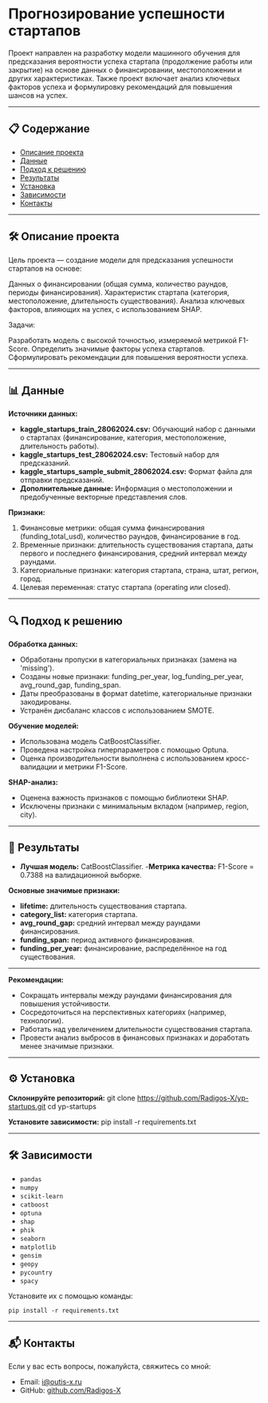 # Прогнозирование успешности стартапов

Проект направлен на разработку модели машинного обучения для предсказания вероятности успеха стартапа (продолжение работы или закрытие) на основе данных о финансировании, местоположении и других характеристиках. Также проект включает анализ ключевых факторов успеха и формулировку рекомендаций для повышения шансов на успех.

---

## 📋 Содержание

- [Описание проекта](#описание-проекта)
- [Данные](#данные)
- [Подход к решению](#подход-к-решению)
- [Результаты](#результаты)
- [Установка](#установка)
- [Зависимости](#зависимости)
- [Контакты](#контакты)

---

## 🛠️ Описание проекта

Цель проекта — создание модели для предсказания успешности стартапов на основе:

Данных о финансировании (общая сумма, количество раундов, периоды финансирования).
Характеристик стартапа (категория, местоположение, длительность существования).
Анализа ключевых факторов, влияющих на успех, с использованием SHAP.

Задачи:

Разработать модель с высокой точностью, измеряемой метрикой F1-Score.
Определить значимые факторы успеха стартапов.
Сформулировать рекомендации для повышения вероятности успеха.

---

## 📊 Данные

**Источники данных:**

- **kaggle_startups_train_28062024.csv:** Обучающий набор с данными о стартапах (финансирование, категория, местоположение, длительность работы).
- **kaggle_startups_test_28062024.csv:** Тестовый набор для предсказаний.
- **kaggle_startups_sample_submit_28062024.csv:** Формат файла для отправки предсказаний.
- **Дополнительные данные:** Информация о местоположении и предобученные векторные представления слов.

**Признаки:**

1. Финансовые метрики: общая сумма финансирования (funding_total_usd), количество раундов, финансирование в год.
2. Временные признаки: длительность существования стартапа, даты первого и последнего финансирования, средний интервал между раундами.
3. Категориальные признаки: категория стартапа, страна, штат, регион, город.
4. Целевая переменная: статус стартапа (operating или closed).

---

## 🔍 Подход к решению

**Обработка данных:**

- Обработаны пропуски в категориальных признаках (замена на 'missing').
- Созданы новые признаки: funding_per_year, log_funding_per_year, avg_round_gap, funding_span.
- Даты преобразованы в формат datetime, категориальные признаки закодированы.
- Устранён дисбаланс классов с использованием SMOTE.


**Обучение моделей:**

- Использована модель CatBoostClassifier.
- Проведена настройка гиперпараметров с помощью Optuna.
- Оценка производительности выполнена с использованием кросс-валидации и метрики F1-Score.


**SHAP-анализ:**

- Оценена важность признаков с помощью библиотеки SHAP.
- Исключены признаки с минимальным вкладом (например, region, city).

---

## 🚀 Результаты

- **Лучшая модель:** CatBoostClassifier.
 -**Метрика качества:** F1-Score = 0.7388 на валидационной выборке.

**Основные значимые признаки:**

- **lifetime:** длительность существования стартапа.
- **category_list:** категория стартапа.
- **avg_round_gap:** средний интервал между раундами финансирования.
- **funding_span:** период активного финансирования.
- **funding_per_year:** финансирование, распределённое на год существования.

---

**Рекомендации:**

- Сокращать интервалы между раундами финансирования для повышения устойчивости.
- Сосредоточиться на перспективных категориях (например, технологии).
- Работать над увеличением длительности существования стартапа.
- Провести анализ выбросов в финансовых признаках и доработать менее значимые признаки.

---

## ⚙️ Установка

**Склонируйте репозиторий:** git clone https://github.com/Radigos-X/yp-startups.git
cd yp-startups

**Установите зависимости:** pip install -r requirements.txt

---

## 🛠️ Зависимости

- `pandas`
- `numpy`
- `scikit-learn`
- `catboost`
- `optuna`
- `shap`
- `phik`
- `seaborn`
- `matplotlib`
- `gensim`
- `geopy`
- `pycountry`
- `spacy`

Установите их с помощью команды:
```
pip install -r requirements.txt
```

---


## 📬 Контакты

Если у вас есть вопросы, пожалуйста, свяжитесь со мной:

- Email: i@outis-x.ru
- GitHub: [github.com/Radigos-X](https://github.com/Radigos-X)
